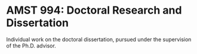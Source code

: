 # AMST 994: Doctoral Research and Dissertation

Individual work on the doctoral dissertation, pursued under the supervision of the Ph.D. advisor.
